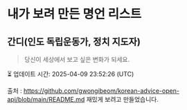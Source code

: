 # 내가 보려 만든 명언 리스트

##  간디(인도 독립운동가, 정치 지도자)
> 당신이 세상에서 보고 싶은 변화가 되세요.


⏳ 업데이트 시간: 2025-04-09 23:52:26 (UTC)

출처 : https://github.com/gwongibeom/korean-advice-open-api/blob/main/README.md
재밌게 보려고 만들었습니다.

